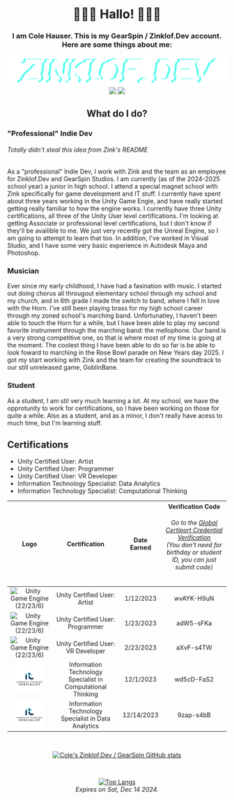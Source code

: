 <!---
HauserCGearSpin/HauserCGearSpin is a ✨ special ✨ repository because its `README.md` (this file) appears on your GitHub profile.
You can click the Preview link to take a look at your changes.

fixed alignment - zink

  - 👋 Hi, I’m @HauserCGearSpin aka Cole Hauser aka Piggo151
  - 👀 I’m interested in Unity, Music, and Computer Science and IT in general.
  - 🌱 I’m currently learning python, Unity, C#, and JS.
  - 💞️ I’m looking to collaborate on nothing right now, but you're welcome to contact me.
  - 📫 How to reach me: hauserc.gearspin@gmail.com or coleht151@gmail.com
  - 😄 Pronouns: He/Him</p>
  - ⚡ Fun fact: I'm currently a junior in High School working on building a portfolio and earning certifications!
--->

<h1 align="center">
  🌈🌸🐬 Hallo! 🐬🌸🌈
</h1>

<h3 align="center">I am Cole Hauser. This is my GearSpin / Zinklof.Dev account. Here are some things about me:</h3>

<p align="center">
  <img src="https://github.com/HauserCGearSpin/HauserCGearSpin/blob/main/Assets/ZDEV%20PNGs/1000x135_FullLogo_T.png"/> <!-- Zinklof.Dev Logo -->
  <img src="https://static.wixstatic.com/media/1bf8c6_01059526d44a402db263a996a2f0ad62~mv2.png/v1/fill/w_54,h_54,al_c,q_85,usm_0.66_1.00_0.01,enc_auto/1bf8c6_01059526d44a402db263a996a2f0ad62~mv2.png"/> <img src="https://static.wixstatic.com/media/080afc_34853ff4a530473d81442492866d2b33~mv2.png/v1/fill/w_191,h_64,al_c,q_85,usm_0.66_1.00_0.01,enc_auto/080afc_34853ff4a530473d81442492866d2b33~mv2.png"/>
</p>

<h2 align="center">
  What do I do?
</h2>

<h3>
  "Professional" Indie Dev
</h3>
<h6>
  Totally didn't steal this idea from Zink's README
</h6>

<p>
  As a "professional" Indie Dev, I work with Zink and the team as an employee for Zinklof.Dev and GearSpin Studios. I am currently (as of the 2024-2025 school year) a junior in high school. I attend a special magnet school with Zink specifically for game development and IT stuff. I currently have spent about three years working in the Unity Game Engie, and have really started getting really familiar to how the engine works. I currently have three Unity certifications, all three of the Unity User level certifications. I'm looking at getting Associate or professional level certifications, but I don't know if they'll be availible to me. We just very recently got the Unreal Engine, so I am going to attempt to learn that too. In addition, I've worked in Visual Studio, and I have some very basic experience in Autodesk Maya and Photoshop.
</p>

<h3>
  Musician
</h3>

<p>
  Ever since my early childhood, I have had a fasination with music. I started out doing chorus all througout elementary school through my school and my church, and in 6th grade I made the switch to band, where I fell in love with the Horn. I've still been playing brass for my high school career through my zoned school's marching band. Unfortunatley, I haven't been able to touch the Horn for a while, but I have been able to play my second favorite instrument through the marching band: the mellophone. Our band is a very strong competitive one, so that is where most of my time is going at the moment. The coolest thing I have been able to do so far is be able to look foward to marching in the Rose Bowl parade on New Years day 2025. I got my start working with Zink and the team for creating the soundtrack to our still unreleased game, GoblinBane.
</p>

<h3>
  Student
</h3>
<p>
  As a student, I am stil very much learning a lot. At my school, we have the opprotunity to work for certifications, so I have been working on those for quite a while. Also as a student, and as a minor, I don't really have acess to much time, but I'm learning stuff.
</p>

<h2>
Certifications
</h2>

<ul>
  <li>
    Unity Certified User: Artist
  </li>
  
  <li>
    Unity Certified User: Programmer
  </li>
  
  <li>
    Unity Certified User: VR Developer
  </li>
  
  <li>
    Information Technology Specialist: Data Analytics
  </li>
  
  <li>
    Information Technology Specialist: Computational Thinking
  </li>
    
</ul>



| Logo | Certification | Date Earned | Verification Code <br><h6> Go to the <a href="https://verify.certiport.com">Global Certiport Credential Verification</a><br>(You don't need for birthday or student ID, you can just submit code)</h6>|
|:---:|:---:|:---:|:---:|
|<img src="https://img.icons8.com/?size=64&id=39848&format=png&color=000000" title="Unity Game Engine (22/23/6)"/> | Unity Certified User: Artist |	1/12/2023 | wvAYK-H9uN |
|<img src="https://img.icons8.com/?size=64&id=39848&format=png&color=000000" title="Unity Game Engine (22/23/6)"/> | Unity Certified User: Programmer | 1/23/2023 | adW5-sFKa |
|<img src="https://img.icons8.com/?size=64&id=39848&format=png&color=000000" title="Unity Game Engine (22/23/6)"/> |Unity Certified User: VR Developer | 2/23/2023 | aXvF-s4TW |
|<img src="https://github.com/HauserCGearSpin/HauserCGearSpin/blob/main/Assets/ZDEV%20PNGs/IT-Logo.png"> |Information Technology Specialist in Computational Thinking |	12/1/2023 | wd5cD-FaS2 |
|<img src="https://github.com/HauserCGearSpin/HauserCGearSpin/blob/main/Assets/ZDEV%20PNGs/IT-Logo.png" title="IT Specalist"> |Information Technology Specialist in Data Analytics | 12/14/2023 | 9zap-s4bB |


<!---
 
  GitHub Stats need a new token every month at Vercel.com. Make sure tolen has acess to Repo and User.

--->

<div align="center">
  <br>
  
   [![Cole's Zinklof.Dev / GearSpin GitHub stats](https://github-readme-stats-cole-hausers-projects.vercel.app/api?username=Piggo15&show_icons=true&theme=cobalt)](https://github.com/anuraghazra/github-readme-stats)
   
   <br>
   
   [![Top Langs](https://github-readme-stats-cole-hausers-projects.vercel.app/api/top-langs/?username=Piggo15&langs_count=6&layout=compact)](https://github.com/anuraghazra/github-readme-stats)
   <br>
   <i>Expires on Sat, Dec 14 2024.</i>
  </div>

